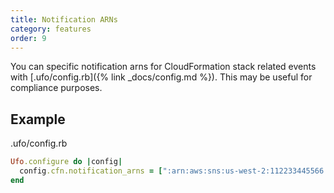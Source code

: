 ```yaml
---
title: Notification ARNs
category: features
order: 9
---
```


You can specific notification arns for CloudFormation stack related events with [.ufo/config.rb]({% link _docs/config.md %}). This may be useful for compliance purposes.

## Example

.ufo/config.rb

```ruby
Ufo.configure do |config|
  config.cfn.notification_arns = [":arn:aws:sns:us-west-2:112233445566:my-sns-topic1"]
end
```
